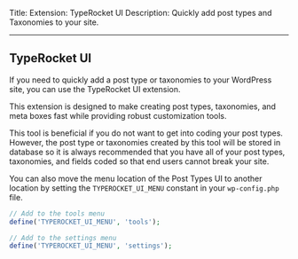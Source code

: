 Title: Extension: TypeRocket UI
Description: Quickly add post types and Taxonomies to your site.

---

## TypeRocket UI

If you need to quickly add a post type or taxonomies to your WordPress site, you can use the TypeRocket UI extension.

This extension is designed to make creating post types, taxonomies, and meta boxes fast while providing robust customization tools. 

This tool is beneficial if you do not want to get into coding your post types. However, the post type or taxonomies created by this tool will be stored in database so it is always recommended that you have all of your post types, taxonomies, and fields coded so that end users cannot break your site.

You can also move the menu location of the Post Types UI to another location by setting the `TYPEROCKET_UI_MENU` constant in your `wp-config.php` file.

```php
// Add to the tools menu
define('TYPEROCKET_UI_MENU', 'tools');

// Add to the settings menu
define('TYPEROCKET_UI_MENU', 'settings');
```

